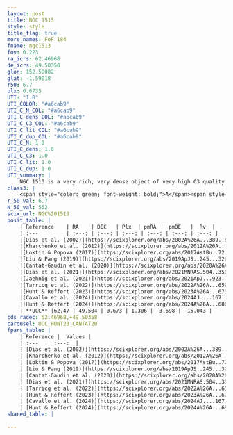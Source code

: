 ```yaml
---
layout: post
title: NGC 1513
style: style
title_flag: true
more_names: FoF 184
fname: ngc1513
fov: 0.223
ra_icrs: 62.46968
de_icrs: 49.50358
glon: 152.59082
glat: -1.59018
r50: 6.7
plx: 0.6735
UTI: "1.0"
UTI_COLOR: "#a6cab9"
UTI_C_N_COL: "#a6cab9"
UTI_C_dens_COL: "#a6cab9"
UTI_C_C3_COL: "#a6cab9"
UTI_C_lit_COL: "#a6cab9"
UTI_C_dup_COL: "#a6cab9"
UTI_C_N: 1.0
UTI_C_dens: 1.0
UTI_C_C3: 1.0
UTI_C_lit: 1.0
UTI_C_dup: 1.0
UTI_summary: |
    NGC 1513 is a very rich, very dense object of very high C3 quality. It is very well-studied in the literature.
class3: |
    <span style="color: green; font-weight: bold;">A</span><span style="color: green; font-weight: bold;">A</span>
r_50_val: 6.7
N_50_val: 552
scix_url: NGC%201513
posit_table: |
    | Reference    | RA    | DEC   | Plx  | pmRA  | pmDE   |  Rv  |
    | :---         | :---: | :---: | :---: | :---: | :---: | :---: |
    |[Dias et al. (2002)](https://scixplorer.org/abs/2002A%26A...389..871D) | 62.487 | 49.515 | -- | 1.11 | -4.66 | -15.13 |
    |[Kharchenko et al. (2012)](https://scixplorer.org/abs/2012A%26A...543A.156K) | 62.425 | 49.51 | -- | -1.08 | -3.49 | -- |
    |[Loktin & Popova (2017)](https://scixplorer.org/abs/2017AstBu..72..257L) | 62.49 | 49.516 | -- | -1.084 | -5.576 | -15.1 |
    |[Liu & Pang (2019)](https://scixplorer.org/abs/2019ApJS..245...32L) | 62.485 | 49.498 | 0.644 | 1.327 | -3.677 | -- |
    |[Cantat-Gaudin et al. (2020)](https://scixplorer.org/abs/2020A%26A...640A...1C) | 62.47 | 49.504 | 0.651 | 1.324 | -3.679 | -- |
    |[Dias et al. (2021)](https://scixplorer.org/abs/2021MNRAS.504..356D) | 62.475 | 49.507 | 0.644 | 1.32 | -3.688 | -14.593 |
    |[Jaehnig et al. (2021)](https://scixplorer.org/abs/2021ApJ...923..129J) | 62.465 | 49.503 | 0.686 | 1.3 | -3.67 | -- |
    |[Tarricq et al. (2022)](https://scixplorer.org/abs/2022A%26A...659A..59T) | 62.476 | 49.494 | 0.673 | 1.318 | -3.699 | -- |
    |[Hunt & Reffert (2023)](https://scixplorer.org/abs/2023A%26A...673A.114H) | 62.472 | 49.502 | 0.677 | 1.296 | -3.693 | -14.938 |
    |[Cavallo et al. (2024)](https://scixplorer.org/abs/2024AJ....167...12C) | 62.481 | 49.503 | 0.678 | -- | -- | -- |
    |[Hunt & Reffert (2024)](https://scixplorer.org/abs/2024A%26A...686A..42H) | 62.472 | 49.502 | 0.677 | 1.296 | -3.693 | -14.938 |
    | **UCC** |62.47 | 49.504 | 0.673 | 1.306 | -3.698 | -15.043 | 
cds_radec: 62.46968,+49.50358
carousel: UCC_HUNT23_CANTAT20
fpars_table: |
    | Reference |  Values |
    | :---  |  :---:  |
    | [Dias et al. (2002)](https://scixplorer.org/abs/2002A%26A...389..871D) | `E(B-V)=0.67, Dist=1320.0, Age=8.11` |
    | [Kharchenko et al. (2012)](https://scixplorer.org/abs/2012A%26A...543A.156K) | `e_bv=0.67, distance=1400, log_age=8.5` |
    | [Loktin & Popova (2017)](https://scixplorer.org/abs/2017AstBu..72..257L) | `E(B-V)=0.645, Dmod=10.107, logt=8.289` |
    | [Liu & Pang (2019)](https://scixplorer.org/abs/2019ApJS..245...32L) | `Age=0.355, Z=-0.5` |
    | [Cantat-Gaudin et al. (2020)](https://scixplorer.org/abs/2020A%26A...640A...1C) | `AVNN=1.6, DMNN=10.95, AgeNN=8.46` |
    | [Dias et al. (2021)](https://scixplorer.org/abs/2021MNRAS.504..356D) | `Av=2.255, Dist=1378, logage=7.848, [Fe/H]=0.034` |
    | [Tarricq et al. (2022)](https://scixplorer.org/abs/2022A%26A...659A..59T) | `Dist=1479, logAgeNN=8.56` |
    | [Hunt & Reffert (2023)](https://scixplorer.org/abs/2023A%26A...673A.114H) | `AV50=2.061, diffAV50=1.624, MOD50=10.703, logAge50=8.393` |
    | [Cavallo et al. (2024)](https://scixplorer.org/abs/2024AJ....167...12C) | `AV50=2.23, dMod50=11.08, logAge50=8.42, [Fe/H]50=0.47` |
    | [Hunt & Reffert (2024)](https://scixplorer.org/abs/2024A%26A...686A..42H) | `MassJ=2290.27` |
shared_table: |
    
---
```

